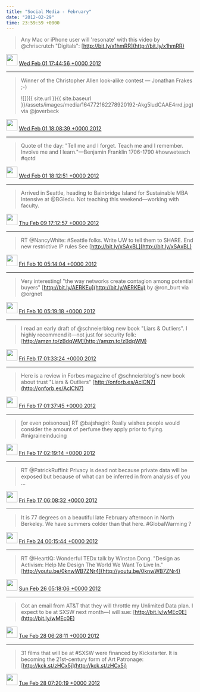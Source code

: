 ```yaml
---    
title: "Social Media - February"
date: "2012-02-29"
time: 23:59:59 +0000
---
```


> Any Mac or iPhone user will 'resonate' with this video by @chriscrutch "Digitals": [http://bit.ly/x1hmRR](http://bit.ly/x1hmRR)

<img src="{{ site.url }}{{ site.baseurl }}/assets/images/media/tweet.ico" width="30" /> [Wed Feb 01 17:44:56 +0000 2012](https://twitter.com/ChristopherA/status/164766193570422784)

----



> Winner of the Christopher Allen look-alike contest — Jonathan Frakes ;-) 
> 
> ![]({{ site.url }}{{ site.baseurl }}/assets/images/media/164772162278920192-Akg5ludCAAE4rrd.jpg) via @joverbeck

<img src="{{ site.url }}{{ site.baseurl }}/assets/images/media/tweet.ico" width="30" /> [Wed Feb 01 18:08:39 +0000 2012](https://twitter.com/ChristopherA/status/164772162278920192)

----

> Quote of the day: "Tell me and I forget. Teach me and I remember. Involve me and I learn."—Benjamin Franklin 1706-1790 #howweteach #qotd

<img src="{{ site.url }}{{ site.baseurl }}/assets/images/media/tweet.ico" width="30" /> [Wed Feb 01 18:12:51 +0000 2012](https://twitter.com/ChristopherA/status/164773217712607232)

----

> Arrived in Seattle, heading to Bainbridge Island for Sustainable MBA Intensive at @BGIedu. Not teaching this weekend—working with faculty.

<img src="{{ site.url }}{{ site.baseurl }}/assets/images/media/tweet.ico" width="30" /> [Thu Feb 09 17:12:57 +0000 2012](https://twitter.com/ChristopherA/status/167657247776833536)

----

> RT @NancyWhite: #Seattle folks. Write UW to tell them to SHARE. End new restrictive IP rules  See [http://bit.ly/xSAxBL](http://bit.ly/xSAxBL)

<img src="{{ site.url }}{{ site.baseurl }}/assets/images/media/tweet.ico" width="30" /> [Fri Feb 10 05:14:04 +0000 2012](https://twitter.com/ChristopherA/status/167838723613003777)

----

> Very interesting! "the way networks create contagion among potential buyers" [http://bit.ly/AERKEu](http://bit.ly/AERKEu) by @ron_burt via @orgnet

<img src="{{ site.url }}{{ site.baseurl }}/assets/images/media/tweet.ico" width="30" /> [Fri Feb 10 05:19:18 +0000 2012](https://twitter.com/ChristopherA/status/167840039970156545)

----

> I read an early draft of @schneierblog new book "Liars & Outliers". I highly recommend it—not just for security folk: [http://amzn.to/zBdqWM](http://amzn.to/zBdqWM)

<img src="{{ site.url }}{{ site.baseurl }}/assets/images/media/tweet.ico" width="30" /> [Fri Feb 17 01:33:24 +0000 2012](https://twitter.com/ChristopherA/status/170319903486783488)

----

> Here is a review in Forbes magazine of @schneierblog's new book about trust "Liars & Outliers" [http://onforb.es/AclCN7](http://onforb.es/AclCN7)

<img src="{{ site.url }}{{ site.baseurl }}/assets/images/media/tweet.ico" width="30" /> [Fri Feb 17 01:37:45 +0000 2012](https://twitter.com/ChristopherA/status/170320999970115584)

----

> [or even poisonous] RT @bajshagirl: Really wishes people would consider the amount of perfume they apply prior to flying. #migraineinducing

<img src="{{ site.url }}{{ site.baseurl }}/assets/images/media/tweet.ico" width="30" /> [Fri Feb 17 02:19:14 +0000 2012](https://twitter.com/ChristopherA/status/170331441706700800)

----

> RT @PatrickRuffini: Privacy is dead not because private data will be exposed but because of what can be inferred in from analysis of you ...

<img src="{{ site.url }}{{ site.baseurl }}/assets/images/media/tweet.ico" width="30" /> [Fri Feb 17 06:08:32 +0000 2012](https://twitter.com/ChristopherA/status/170389143073996800)

----

> It is 77 degrees on a beautiful late February afternoon in North Berkeley. We have summers colder than that here. #GlobalWarming ?

<img src="{{ site.url }}{{ site.baseurl }}/assets/images/media/tweet.ico" width="30" /> [Fri Feb 24 00:15:44 +0000 2012](https://twitter.com/ChristopherA/status/172837076495110147)

----

> RT @HeartIQ: Wonderful TEDx talk by Winston Dong. "Design as Activism: Help Me Design The World We Want To Live In." [http://youtu.be/0knwWB7ZNr4](http://youtu.be/0knwWB7ZNr4)

<img src="{{ site.url }}{{ site.baseurl }}/assets/images/media/tweet.ico" width="30" /> [Sun Feb 26 05:18:06 +0000 2012](https://twitter.com/ChristopherA/status/173637945499189249)

----

> Got an email from AT&T that they will throttle my Unlimited Data plan. I expect to be at SXSW next month—I will sue: [http://bit.ly/wMEc0E](http://bit.ly/wMEc0E)

<img src="{{ site.url }}{{ site.baseurl }}/assets/images/media/tweet.ico" width="30" /> [Tue Feb 28 06:28:11 +0000 2012](https://twitter.com/ChristopherA/status/174380357569871873)

----

> 31 films that will be at #SXSW were financed by Kickstarter. It is becoming the 21st-century form of Art Patronage: [http://kck.st/zHCx5j](http://kck.st/zHCx5j)

<img src="{{ site.url }}{{ site.baseurl }}/assets/images/media/tweet.ico" width="30" /> [Tue Feb 28 07:20:19 +0000 2012](https://twitter.com/ChristopherA/status/174393475930914816)